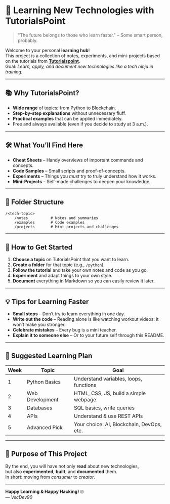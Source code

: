 # 🚀 Learning New Technologies with TutorialsPoint

> "The future belongs to those who learn faster." – Some smart person, probably.

Welcome to your personal **learning hub**!  
This project is a collection of notes, experiments, and mini-projects based on the tutorials from **[Tutorialspoint](https://www.tutorialspoint.com/)**.  
Goal: *Learn, apply, and document new technologies like a tech ninja in training.*

---

## 📚 Why TutorialsPoint?
- **Wide range** of topics: from Python to Blockchain.
- **Step-by-step explanations** without unnecessary fluff.
- **Practical examples** that can be applied immediately.
- Free and always available (even if you decide to study at 3 a.m.).

---

## 🛠 What You’ll Find Here
- **Cheat Sheets** – Handy overviews of important commands and concepts.
- **Code Samples** – Small scripts and proof-of-concepts.
- **Experiments** – Things you *must* try to truly understand how it works.
- **Mini-Projects** – Self-made challenges to deepen your knowledge.

---

## 📂 Folder Structure
```
/<tech-topic>
    /notes          # Notes and summaries
    /examples       # Code examples
    /projects       # Mini-projects and challenges
```

---

## 🚦 How to Get Started
1. **Choose a topic** on TutorialsPoint that you want to learn.
2. **Create a folder** for that topic (e.g., `/python`).
3. **Follow the tutorial** and take your own notes and code as you go.
4. **Experiment** and adapt things to your own style.
5. **Document** everything in Markdown so you can easily review it later.

---

## 💡 Tips for Learning Faster
- **Small steps** – Don’t try to learn everything in one day.
- **Write out the code** – Reading alone is like watching workout videos: it won’t make you stronger.
- **Celebrate mistakes** – Every bug is a mini teacher.
- **Explain it to someone else** – Or to your future self through this README.

---

## 📅 Suggested Learning Plan
| Week | Topic              | Goal                                      |
|------|--------------------|-------------------------------------------|
| 1    | Python Basics      | Understand variables, loops, functions    |
| 2    | Web Development    | HTML, CSS, JS, build a simple webpage     |
| 3    | Databases          | SQL basics, write queries                 |
| 4    | APIs               | Understand & use REST APIs                |
| 5    | Advanced Pick      | Your choice: AI, Blockchain, DevOps, etc. |

---

## 🎯 Purpose of This Project
By the end, you will have not only **read** about new technologies,  
but also **experimented**, **built**, and **documented** them.  
In short: moving from *consumer* to *creator*.

---

**Happy Learning & Happy Hacking!** 🤓  
*— VscDev90*
